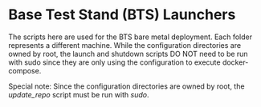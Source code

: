 # Base Test Stand (BTS) Launchers

The scripts here are used for the BTS bare metal deployment.
Each folder represents a different machine.
While the configuration directories are owned by root, the launch and shutdown scripts DO NOT need to be run with sudo since they are only using the configuration to execute docker-compose.

Special note: Since the configuration directories are owned by root, the *update_repo* script must be run with *sudo*.
